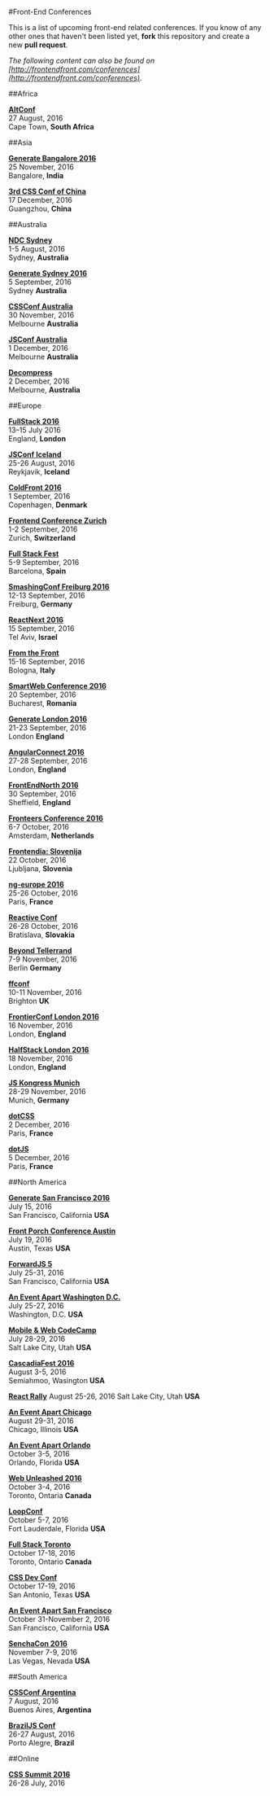 #Front-End Conferences

This is a list of upcoming front-end related conferences. If you know of any other ones that haven't been listed yet, **fork** this repository and create a new **pull request**.

*The following content can also be found on [http://frontendfront.com/conferences](http://frontendfront.com/conferences).*

##Africa

[**AltConf**](http://www.alterconf.com/sessions/cape-town-south-africa)  
27 August, 2016  
Cape Town, **South Africa**


##Asia

[**Generate Bangalore 2016**](http://www.generateconf.com/)  
25 November, 2016  
Bangalore, **India**

[**3rd CSS Conf of China**](http://css.w3ctech.com/)  
17 December, 2016  
Guangzhou, **China**


##Australia

[**NDC Sydney**](http://ndcsydney.com/)  
1-5 August, 2016  
Sydney, **Australia**

[**Generate Sydney 2016**](http://generateconf.com/)  
5 September, 2016  
Sydney **Australia**

[**CSSConf Australia**](http://2016.cssconf.com.au/)  
30 November, 2016  
Melbourne **Australia**

[**JSConf Australia**](http://2016.jsconfau.com/)  
1 December, 2016  
Melbourne **Australia**

[**Decompress**](http://decompress.com.au/)  
2 December, 2016  
Melbourne, **Australia**


##Europe

[**FullStack 2016**](https://skillsmatter.com/conferences/7278-fullstack)  
13–15 July 2016  
England, **London**

[**JSConf Iceland**](http://2016.jsconf.is/)  
25-26 August, 2016  
Reykjavik, **Iceland**

[**ColdFront 2016**](https://2016.coldfrontconf.com/)  
1 September, 2016  
Copenhagen, **Denmark**

[**Frontend Conference Zurich**](https://frontendconf.ch/)  
1-2 September, 2016  
Zurich, **Switzerland**

[**Full Stack Fest**](http://2016.fullstackfest.com/)  
5-9 September, 2016  
Barcelona, **Spain**

[**SmashingConf Freiburg 2016**](http://smashingconf.com/)  
12-13 September, 2016  
Freiburg, **Germany**

[**ReactNext 2016**](http://react-next.com/)  
15 September, 2016  
Tel Aviv, **Israel**

[**From the Front**](http://2016.fromthefront.it/)  
15-16 September, 2016  
Bologna, **Italy**

[**SmartWeb Conference 2016**](http://www.smartwebconf.com/)  
20 September, 2016  
Bucharest, **Romania**

[**Generate London 2016**](http://generateconf.com/)  
21-23 September, 2016  
London **England**

[**AngularConnect 2016**](http://angularconnect.com/)  
27-28 September, 2016  
London, **England**

[**FrontEndNorth 2016**](http://frontendnorth.com/)  
30 September, 2016  
Sheffield, **England**

[**Fronteers Conference 2016**](https://fronteers.nl/congres/2016)  
6-7 October, 2016  
Amsterdam, **Netherlands**

[**Frontendia: Slovenija**](http://frontendia.com/)  
22 October, 2016  
Ljubljana, **Slovenia**

[**ng-europe 2016**](https://ngeurope.org/)  
25-26 October, 2016  
Paris, **France**

[**Reactive Conf**](https://reactiveconf.com/)  
26-28 October, 2016  
Bratislava, **Slovakia**

[**Beyond Tellerrand**](http://beyondtellerrand.com/)  
7-9 November, 2016  
Berlin **Germany**

[**ffconf**](http://ffconf.org/)  
10-11 November, 2016  
Brighton **UK**

[**FrontierConf London 2016**](https://www.frontierconf.com/)  
16 November, 2016  
London, **England**

[**HalfStack London 2016**](http://www.halfstackconf.com/)  
18 November, 2016  
London, **England**  

[**JS Kongress Munich**](http://js-kongress.de/)  
28-29 November, 2016  
Munich, **Germany**

[**dotCSS**](http://www.dotcss.io/)  
2 December, 2016  
Paris, **France**

[**dotJS**](http://www.dotjs.io/)  
5 December, 2016  
Paris, **France**


##North America

[**Generate San Francisco 2016**](http://generateconf.com/)  
July 15, 2016  
San Francisco, California **USA**

[**Front Porch Conference Austin**](http://frontporch.io/austin/)  
July 19, 2016  
Austin, Texas **USA**

[**ForwardJS 5**](http://forwardjs.com/)  
July 25-31, 2016  
San Francisco, California **USA**

[**An Event Apart Washington D.C.**](http://aneventapart.com/event/washington-dc-2016)  
July 25-27, 2016  
Washington, D.C. **USA**

[**Mobile & Web CodeCamp**](http://www.mobilewebcodecamp.com/)  
July 28-29, 2016  
Salt Lake City, Utah **USA**

[**CascadiaFest 2016**](https://2016.cascadiafest.org/)  
August 3-5, 2016  
Semiahmoo, Wasington **USA**

[**React Rally**](http://www.reactrally.com/)
August 25-26, 2016
Salt Lake City, Utah **USA**

[**An Event Apart Chicago**](http://aneventapart.com/event/chicago-2016)  
August 29-31, 2016  
Chicago, Illinois **USA**

[**An Event Apart Orlando**](http://aneventapart.com/event/orlando-2016)  
October 3-5, 2016  
Orlando, Florida **USA**

[**Web Unleashed 2016**](http://fitc.ca/event/webu16/)  
October 3-4, 2016  
Toronto, Ontaria **Canada**

[**LoopConf**](https://loopconf.com/)  
October 5-7, 2016  
Fort Lauderdale, Florida **USA**

[**Full Stack Toronto**](https://fsto.co/)  
October 17-18, 2016  
Toronto, Ontario **Canada**

[**CSS Dev Conf**](http://2016.cssdevconf.com/)  
October 17-19, 2016  
San Antonio, Texas **USA**

[**An Event Apart San Francisco**](http://aneventapart.com/event/san-francisco-2016)  
October 31-November 2, 2016  
San Francisco, California **USA**

[**SenchaCon 2016**](http://www.senchacon.com/)  
November 7-9, 2016  
Las Vegas, Nevada **USA**


##South America

[**CSSConf Argentina**](http://cssconfar.com)  
7 August, 2016  
Buenos Aires, **Argentina**

[**BrazilJS Conf**](https://braziljs.org/conf)  
26-27 August, 2016  
Porto Alegre, **Brazil**


##Online

[**CSS Summit 2016**](http://environmentsforhumans.com/2016/css-summit/)  
26-28 July, 2016  
